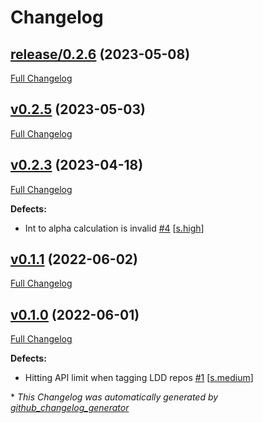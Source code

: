 # Changelog

## [release/0.2.6](https://github.com/NASA-PDS/sumo-tools/tree/release/0.2.6) (2023-05-08)

[Full Changelog](https://github.com/NASA-PDS/sumo-tools/compare/v0.2.5...release/0.2.6)

## [v0.2.5](https://github.com/NASA-PDS/sumo-tools/tree/v0.2.5) (2023-05-03)

[Full Changelog](https://github.com/NASA-PDS/sumo-tools/compare/v0.2.3...v0.2.5)

## [v0.2.3](https://github.com/NASA-PDS/sumo-tools/tree/v0.2.3) (2023-04-18)

[Full Changelog](https://github.com/NASA-PDS/sumo-tools/compare/v0.1.1...v0.2.3)

**Defects:**

- Int to alpha calculation is invalid [\#4](https://github.com/NASA-PDS/sumo-tools/issues/4) [[s.high](https://github.com/NASA-PDS/sumo-tools/labels/s.high)]

## [v0.1.1](https://github.com/NASA-PDS/sumo-tools/tree/v0.1.1) (2022-06-02)

[Full Changelog](https://github.com/NASA-PDS/sumo-tools/compare/v0.1.0...v0.1.1)

## [v0.1.0](https://github.com/NASA-PDS/sumo-tools/tree/v0.1.0) (2022-06-01)

[Full Changelog](https://github.com/NASA-PDS/sumo-tools/compare/a9c48bb062d762f45719980dfcad3ff9604e6541...v0.1.0)

**Defects:**

- Hitting API limit when tagging LDD repos [\#1](https://github.com/NASA-PDS/sumo-tools/issues/1) [[s.medium](https://github.com/NASA-PDS/sumo-tools/labels/s.medium)]



\* *This Changelog was automatically generated by [github_changelog_generator](https://github.com/github-changelog-generator/github-changelog-generator)*
